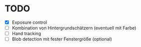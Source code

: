 # TODO

- [x] Exposure control
- [ ] Kombination von Hintergrundschätzern (eventuell mit Farbe)
- [ ] Hand tracking
- [ ] Blob detection mit fester Fenstergröße (optional)
